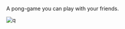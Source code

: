 A pong-game you can play with your friends.


![q](https://user-images.githubusercontent.com/116505442/223670784-9b4b56ed-4c7d-4566-8d4f-7f83641beb3c.png)
